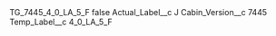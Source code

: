 <?xml version="1.0" encoding="UTF-8"?>
<CustomMetadata xmlns="http://soap.sforce.com/2006/04/metadata" xmlns:xsi="http://www.w3.org/2001/XMLSchema-instance" xmlns:xsd="http://www.w3.org/2001/XMLSchema">
    <label>TG_7445_4_0_LA_5_F</label>
    <protected>false</protected>
    <values>
        <field>Actual_Label__c</field>
        <value xsi:type="xsd:string">J</value>
    </values>
    <values>
        <field>Cabin_Version__c</field>
        <value xsi:type="xsd:string">7445</value>
    </values>
    <values>
        <field>Temp_Label__c</field>
        <value xsi:type="xsd:string">4_0_LA_5_F</value>
    </values>
</CustomMetadata>
